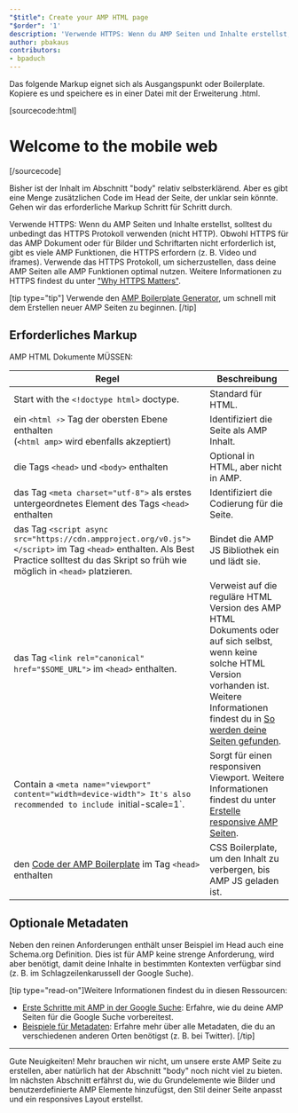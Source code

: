 ```yaml
---
"$title": Create your AMP HTML page
"$order": '1'
description: 'Verwende HTTPS: Wenn du AMP Seiten und Inhalte erstellst, solltest du unbedingt das HTTPS Protokoll verwenden (nicht HTTP). Obwohl HTTPS für das AMP Dokument oder für …'
author: pbakaus
contributors:
- bpaduch
---
```


Das folgende Markup eignet sich als Ausgangspunkt oder Boilerplate. Kopiere es und speichere es in einer Datei mit der Erweiterung .html.

[sourcecode:html]
<!doctype html>
<html amp lang="en">
  <head>
    <meta charset="utf-8">
    <script async src="https://cdn.ampproject.org/v0.js"></script>
    <title>Hello, AMPs</title>
    <link rel="canonical" href="{{doc.url}}">
    <meta name="viewport" content="width=device-width">
    <script type="application/ld+json">
      {
        "@context": "http://schema.org",
        "@type": "NewsArticle",
        "headline": "Open-source framework for publishing content",
        "datePublished": "2015-10-07T12:02:41Z",
        "image": [
          "logo.jpg"
        ]
      }
    </script>
    <style amp-boilerplate>body{-webkit-animation:-amp-start 8s steps(1,end) 0s 1 normal both;-moz-animation:-amp-start 8s steps(1,end) 0s 1 normal both;-ms-animation:-amp-start 8s steps(1,end) 0s 1 normal both;animation:-amp-start 8s steps(1,end) 0s 1 normal both}@-webkit-keyframes -amp-start{from{visibility:hidden}to{visibility:visible}}@-moz-keyframes -amp-start{from{visibility:hidden}to{visibility:visible}}@-ms-keyframes -amp-start{from{visibility:hidden}to{visibility:visible}}@-o-keyframes -amp-start{from{visibility:hidden}to{visibility:visible}}@keyframes -amp-start{from{visibility:hidden}to{visibility:visible}}</style><noscript><style amp-boilerplate>body{-webkit-animation:none;-moz-animation:none;-ms-animation:none;animation:none}</style></noscript>
  </head>
  <body>
    <h1>Welcome to the mobile web</h1>
  </body>
</html>
[/sourcecode]

Bisher ist der Inhalt im Abschnitt "body" relativ selbsterklärend. Aber es gibt eine Menge zusätzlichen Code im Head der Seite, der unklar sein könnte. Gehen wir das erforderliche Markup Schritt für Schritt durch.

Verwende HTTPS: Wenn du AMP Seiten und Inhalte erstellst, solltest du unbedingt das HTTPS Protokoll verwenden (nicht HTTP). Obwohl HTTPS für das AMP Dokument oder für Bilder und Schriftarten nicht erforderlich ist, gibt es viele AMP Funktionen, die HTTPS erfordern (z. B. Video und iframes). Verwende das HTTPS Protokoll, um sicherzustellen, dass deine AMP Seiten alle AMP Funktionen optimal nutzen. Weitere Informationen zu HTTPS findest du unter ["Why HTTPS Matters"](https://developers.google.com/web/fundamentals/security/encrypt-in-transit/why-https).

[tip type="tip"] Verwende den [AMP Boilerplate Generator](/boilerplate), um schnell mit dem Erstellen neuer AMP Seiten zu beginnen. [/tip]

## Erforderliches Markup

AMP HTML Dokumente MÜSSEN:

Regel | Beschreibung
--- | ---
Start with the `<!doctype html>` doctype. | Standard für HTML.
ein `<html ⚡>` Tag der obersten Ebene enthalten <br>(`<html amp>` wird ebenfalls akzeptiert) | Identifiziert die Seite als AMP Inhalt.
die Tags `<head>` und `<body>` enthalten | Optional in HTML, aber nicht in AMP.
das Tag `<meta charset="utf-8">` als erstes untergeordnetes Element des Tags `<head>` enthalten | Identifiziert die Codierung für die Seite.
das Tag `<script async src="https://cdn.ampproject.org/v0.js"></script>` im Tag `<head>` enthalten. Als Best Practice solltest du das Skript so früh wie möglich in `<head>` platzieren. | Bindet die AMP JS Bibliothek ein und lädt sie.
das Tag `<link rel="canonical" href="$SOME_URL">` im `<head>` enthalten. | Verweist auf die reguläre HTML Version des AMP HTML Dokuments oder auf sich selbst, wenn keine solche HTML Version vorhanden ist. Weitere Informationen findest du in [So werden deine Seiten gefunden](../../../../documentation/guides-and-tutorials/optimize-measure/discovery.md).
Contain a `<meta name="viewport" content="width=device-width"> It's also recommended to include `initial-scale=1`. | Sorgt für einen responsiven Viewport. Weitere Informationen findest du unter [Erstelle responsive AMP Seiten](../../../../documentation/guides-and-tutorials/develop/style_and_layout/responsive_design.md).
den [Code der AMP Boilerplate](../../../../documentation/guides-and-tutorials/learn/spec/amp-boilerplate.md) im Tag `<head>` enthalten | CSS Boilerplate, um den Inhalt zu verbergen, bis AMP JS geladen ist.

## Optionale Metadaten

Neben den reinen Anforderungen enthält unser Beispiel im Head auch eine Schema.org Definition. Dies ist für AMP keine strenge Anforderung, wird aber benötigt, damit deine Inhalte in bestimmten Kontexten verfügbar sind (z. B. im Schlagzeilenkarussell der Google Suche).

[tip type="read-on"]Weitere Informationen findest du in diesen Ressourcen:

- [Erste Schritte mit AMP in der Google Suche](https://developers.google.com/amp/docs): Erfahre, wie du deine AMP Seiten für die Google Suche vorbereitest.
- [Beispiele für Metadaten](https://github.com/ampproject/amphtml/tree/master/examples/metadata-examples): Erfahre mehr über alle Metadaten, die du an verschiedenen anderen Orten benötigst (z. B. bei Twitter). [/tip]

<hr>

Gute Neuigkeiten! Mehr brauchen wir nicht, um unsere erste AMP Seite zu erstellen, aber natürlich hat der Abschnitt "body" noch nicht viel zu bieten. Im nächsten Abschnitt erfährst du, wie du Grundelemente wie Bilder und benutzerdefinierte AMP Elemente hinzufügst, den Stil deiner Seite anpasst und ein responsives Layout erstellst.
